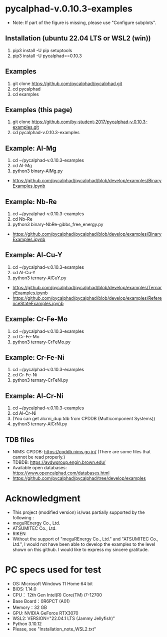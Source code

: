 # pycalphad-v.0.10.3-examples
- Note: If part of the figure is missing, please use "Configure subplots".


## Installation (ubuntu 22.04 LTS or WSL2 (win))
1. pip3 install -U pip setuptools
2. pip3 install -U pycalphad==0.10.3


## Examples
1. git clone https://github.com/pycalphad/pycalphad.git
2. cd pycalphad
3. cd examples


## Examples (this page)
1. git clone https://github.com/by-student-2017/pycalphad-v.0.10.3-examples.git
2. cd pycalphad-v.0.10.3-examples


## Example: Al-Mg
1. cd ~/pycalphad-v.0.10.3-examples
2. cd Al-Mg
3. python3 binary-AlMg.py
- https://github.com/pycalphad/pycalphad/blob/develop/examples/BinaryExamples.ipynb


## Example: Nb-Re
1. cd ~/pycalphad-v.0.10.3-examples
2. cd Nb-Re
3. python3 binary-NbRe-gibbs_free_energy.py
- https://github.com/pycalphad/pycalphad/blob/develop/examples/BinaryExamples.ipynb


## Example: Al-Cu-Y
1. cd ~/pycalphad-v.0.10.3-examples
2. cd Al-Cu-Y
3. python3 ternary-AlCuY.py
- https://github.com/pycalphad/pycalphad/blob/develop/examples/TernaryExamples.ipynb
- https://github.com/pycalphad/pycalphad/blob/develop/examples/ReferenceStateExamples.ipynb


## Example: Cr-Fe-Mo
1. cd ~/pycalphad-v.0.10.3-examples
2. cd Cr-Fe-Mo
3. python3 ternary-CrFeMo.py


## Example: Cr-Fe-Ni
1. cd ~/pycalphad-v.0.10.3-examples
2. cd Cr-Fe-Ni
3. python3 ternary-CrFeNi.py


## Example: Al-Cr-Ni
1. cd ~/pycalphad-v.0.10.3-examples
2. cd Al-Cr-Ni
3. (You can get alcrni_dup.tdb from CPDDB (Multicomponent Systems))
4. python3 ternary-AlCrNi.py


## TDB files
- NIMS: CPDDB: https://cpddb.nims.go.jp/ (There are some files that cannot be read properly.)
- TDBDB: https://avdwgroup.engin.brown.edu/
- Available open databases: https://www.opencalphad.com/databases.html
-   https://github.com/pycalphad/pycalphad/tree/develop/examples


Acknowledgment
=======
- This project (modified version) is/was partially supported by the following :
- meguREnergy Co., Ltd.
- ATSUMITEC Co., Ltd.
- RIKEN
- Without the support of "meguREnergy Co., Ltd." and "ATSUMITEC Co., Ltd.", I would not have been able to develop the examples to the level shown on this github. I would like to express my sincere gratitude. 


PC specs used for test
=======
+ OS: Microsoft Windows 11 Home 64 bit
+ BIOS: 1.14.0
+ CPU： 12th Gen Intel(R) Core(TM) i7-12700
+ Base Board：0R6PCT (A01)
+ Memory：32 GB
+ GPU: NVIDIA GeForce RTX3070
+ WSL2: VERSION="22.04.1 LTS (Jammy Jellyfish)"
+ Python 3.10.12
+ Please, see "Installation_note_WSL2.txt"
